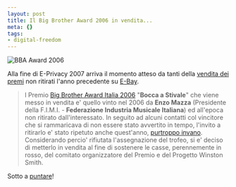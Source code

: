 ```yaml
--- 
layout: post
title: Il Big Brother Award 2006 in vendita...
meta: {}
tags: 
- digital-freedom
---
```

![BBA Award 2006](http://www.lastknight.com/download/20070520_bba.JPG)

Alla fine di E-Privacy 2007 arriva il momento atteso da tanti della [vendita dei premi](http://cgi.ebay.it/Premio-Big-Brother-Award-Italia-2006-Bocca-a-Stivale_W0QQitemZ120122309836QQihZ002QQcategoryZ35716QQssPageNameZWDVWQQrdZ1QQcmdZViewItem) non ritirati l'anno precedente su [E-Bay](http://cgi.ebay.it/Premio-Big-Brother-Award-Italia-2006-Bocca-a-Stivale_W0QQitemZ120122309836QQihZ002QQcategoryZ35716QQssPageNameZWDVWQQrdZ1QQcmdZViewItem).  
  
> l Premio [Big Brother Award Italia 2006](http://bba.winstonsmith.info) "**Bocca a Stivale**" che viene messo in vendita e' quello vinto nel 2006 da **Enzo Mazza** (Presidente della F.I.M.I. - **Federazione Industria Musicale Italiana**) ed all'epoca non ritirato dall'interessato.
> In seguito ad alcuni contatti col vincitore che si rammaricava di non essere stato avvertito in tempo, l'invito a ritirarlo e' stato ripetuto anche quest'anno, [purtroppo invano](http://punto-informatico.it/p.aspx?id=1977713
).  
> Considerando percio' rifiutata l'assegnazione del trofeo, si e' deciso di metterlo in vendita al fine di sostenere le casse, perennemente in rosso, del comitato organizzatore del Premio e del Progetto Winston Smith.  
  
Sotto a [puntare](http://cgi.ebay.it/Premio-Big-Brother-Award-Italia-2006-Bocca-a-Stivale_W0QQitemZ120122309836QQihZ002QQcategoryZ35716QQssPageNameZWDVWQQrdZ1QQcmdZViewItem)!  
   

